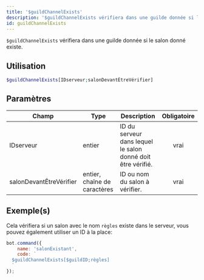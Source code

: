 ```yaml
---
title: '$guildChannelExists'
description: '$guildChannelExists vérifiera dans une guilde donnée si le salon donné existe.'
id: guildChannelExists
---
```


`$guildChannelExists` vérifiera dans une guilde donnée si le salon donné existe.

## Utilisation

```php
$guildChannelExists[IDserveur;salonDevantÊtreVérifier]
```

## Paramètres

| Champ                   | Type                         | Description                                                 | Obligatoire |
| ----------------------- | ---------------------------- | ----------------------------------------------------------- |:-----------:|
| IDserveur               | entier                       | ID du serveur dans lequel le salon donné doit être vérifié. |    vrai     |
| salonDevantÊtreVérifier | entier, chaîne de caractères | ID ou nom du salon à vérifier.                              |    vrai     |

## Exemple(s)

Cela vérifiera si un salon avec le nom `règles` existe dans le serveur, vous pouvez également utiliser un ID à la place:

```javascript
bot.command({
    name: 'salonExistant',
    code: `
  $guildChannelExists[$guildID;règles]
  `
});
```
